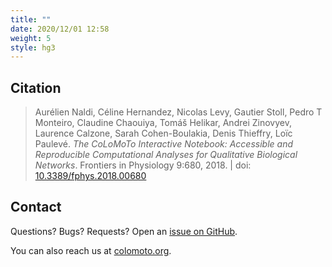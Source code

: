 ```yaml
---
title: ""
date: 2020/12/01 12:58
weight: 5
style: hg3
---
```


## Citation

> Aurélien Naldi, Céline Hernandez, Nicolas Levy, Gautier Stoll, Pedro T Monteiro, Claudine Chaouiya, Tomáš Helikar, Andrei Zinovyev, Laurence Calzone, Sarah Cohen-Boulakia, Denis Thieffry, Loïc Paulevé.
> *The CoLoMoTo Interactive Notebook: Accessible and Reproducible Computational Analyses for Qualitative Biological Networks*.
> Frontiers in Physiology 9:680, 2018. | doi: [10.3389/fphys.2018.00680](http://doi.org/10.3389/fphys.2018.00680)


## Contact

Questions? Bugs? Requests? Open an [issue on GitHub](https://github.com/colomoto/colomoto-docker/issues).

You can also reach us at [colomoto.org](http://colomoto.org).

